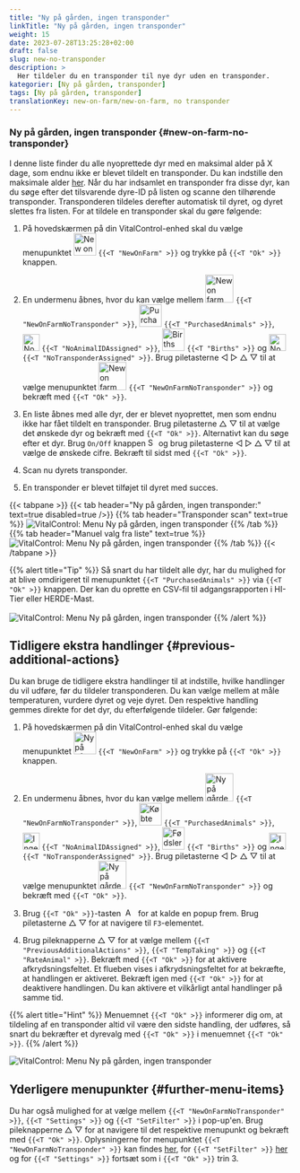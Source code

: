 ```yaml
---
title: "Ny på gården, ingen transponder"
linkTitle: "Ny på gården, ingen transponder"
weight: 15
date: 2023-07-28T13:25:28+02:00
draft: false
slug: new-no-transponder
description: >
  Her tildeler du en transponder til nye dyr uden en transponder.
kategorier: [Ny på gården, transponder]
tags: [Ny på gården, transponder]
translationKey: new-on-farm/new-on-farm, no transponder
---
```

### Ny på gården, ingen transponder {#new-on-farm-no-transponder}

I denne liste finder du alle nyoprettede dyr med en maksimal alder på X dage, som endnu ikke er blevet tildelt en transponder. Du kan indstille den maksimale alder [her](/en/docs/settings/animal-registration/#set-default-values). Når du har indsamlet en transponder fra disse dyr, kan du søge efter det tilsvarende dyre-ID på listen og scanne den tilhørende transponder. Transponderen tildeles derefter automatisk til dyret, og dyret slettes fra listen. For at tildele en transponder skal du gøre følgende:

1. På hovedskærmen på din VitalControl-enhed skal du vælge menupunktet <img src="/icons/main/new-on-farm.svg" width="40" align="bottom" alt="New on farm" /> `{{<T "NewOnFarm" >}}` og trykke på `{{<T "Ok" >}}` knappen.

2. En undermenu åbnes, hvor du kan vælge mellem <img src="/icons/registration/new-on-farm-no-transponder.svg" width="50" align="bottom" alt="New on farm, no transponder" /> `{{<T "NewOnFarmNoTransponder" >}}`, <img src="/icons/main/new-on-farm.svg" width="40" align="bottom" alt="Purchased animals" /> `{{<T "PurchasedAnimals" >}}`, <img src="/icons/registration/no-eartag-number.svg" width="30" align="bottom" alt="No national animal ID" /> `{{<T "NoAnimalIDAssigned" >}}`, <img src="/icons/main/births.svg" width="40" align="bottom" alt="Births" /> `{{<T "Births" >}}` og <img src="/icons/registration/no-transponder.svg" width="30" align="bottom" alt="No transponder assigned" /> `{{<T "NoTransponderAssigned" >}}`. Brug piletasterne ◁ ▷ △ ▽ til at vælge menupunktet <img src="/icons/registration/new-on-farm-no-transponder.svg" width="50" align="bottom" alt="New on farm, no transponder" /> `{{<T "NewOnFarmNoTransponder" >}}` og bekræft med `{{<T "Ok" >}}`.


3. En liste åbnes med alle dyr, der er blevet nyoprettet, men som endnu ikke har fået tildelt en transponder. Brug piletasterne △ ▽ til at vælge det ønskede dyr og bekræft med `{{<T "Ok" >}}`. Alternativt kan du søge efter et dyr. Brug `On/Off` knappen <img src="/icons/footer/search.svg" width="15" align="bottom" alt="Search" /> og brug piletasterne ◁ ▷ △ ▽ til at vælge de ønskede cifre. Bekræft til sidst med `{{<T "Ok" >}}`.

4. Scan nu dyrets transponder.

5. En transponder er blevet tilføjet til dyret med succes.

{{< tabpane >}}
{{< tab header="Ny på gården, ingen transponder:" text=true disabled=true />}}
{{% tab header="Transponder scan" text=true %}}
![VitalControl: Menu Ny på gården, ingen transponder](../images/notransponder-scan.png "Ny på gården, ingen transponder")
{{% /tab %}}
{{% tab header="Manuel valg fra liste" text=true %}}
![VitalControl: Menu Ny på gården, ingen transponder](../images/notransponder.png "Ny på gården, ingen transponder")
{{% /tab %}}
{{< /tabpane >}}

{{% alert title="Tip" %}}
Så snart du har tildelt alle dyr, har du mulighed for at blive omdirigeret til menupunktet `{{<T "PurchasedAnimals" >}}` via `{{<T "Ok" >}}` knappen. Der kan du oprette en CSV-fil til adgangsrapporten i HI-Tier eller HERDE-Mast. <br/>
<br/>
![VitalControl: Menu Ny på gården, ingen transponder](../images/redirect.png "Omdirigering")
{{% /alert %}}

## Tidligere ekstra handlinger {#previous-additional-actions}

Du kan bruge de tidligere ekstra handlinger til at indstille, hvilke handlinger du vil udføre, før du tildeler transponderen. Du kan vælge mellem at måle temperaturen, vurdere dyret og veje dyret. Den respektive handling gemmes direkte for det dyr, du efterfølgende tildeler. Gør følgende:

1. På hovedskærmen på din VitalControl-enhed skal du vælge menupunktet <img src="/icons/main/new-on-farm.svg" width="40" align="bottom" alt="Ny på gården" /> `{{<T "NewOnFarm" >}}` og trykke på `{{<T "Ok" >}}` knappen.

2. En undermenu åbnes, hvor du kan vælge mellem <img src="/icons/registration/new-on-farm-no-transponder.svg" width="50" align="bottom" alt="Ny på gården, ingen transponder" /> `{{<T "NewOnFarmNoTransponder" >}}`, <img src="/icons/main/new-on-farm.svg" width="40" align="bottom" alt="Købte dyr" /> `{{<T "PurchasedAnimals" >}}`, <img src="/icons/registration/no-eartag-number.svg" width="30" align="bottom" alt="Ingen national dyre-ID" /> `{{<T "NoAnimalIDAssigned" >}}`, <img src="/icons/main/births.svg" width="40" align="bottom" alt="Fødsler" /> `{{<T "Births" >}}` og <img src="/icons/registration/no-transponder.svg" width="30" align="bottom" alt="Ingen transponder tildelt" /> `{{<T "NoTransponderAssigned" >}}`. Brug piletasterne ◁ ▷ △ ▽ til at vælge menupunktet <img src="/icons/registration/new-on-farm-no-transponder.svg" width="50" align="bottom" alt="Ny på gården, ingen transponder" /> `{{<T "NewOnFarmNoTransponder" >}}` og bekræft med `{{<T "Ok" >}}`.

3. Brug `{{<T "Ok" >}}`-tasten &nbsp;<img src="/icons/footer/open-popup.svg" width="15" align="bottom" alt="Aufruf Popup" />&nbsp; for at kalde en popup frem. Brug piletasterne △ ▽ for at navigere til `F3`-elementet.

4. Brug pileknapperne △ ▽ for at vælge mellem `{{<T "PreviousAdditionalActions" >}}`, `{{<T "TempTaking" >}}` og `{{<T "RateAnimal" >}}`. Bekræft med `{{<T "Ok" >}}` for at aktivere afkrydsningsfeltet. Et flueben vises i afkrydsningsfeltet for at bekræfte, at handlingen er aktiveret. Bekræft igen med `{{<T "Ok" >}}` for at deaktivere handlingen. Du kan aktivere et vilkårligt antal handlinger på samme tid.

{{% alert title="Hint" %}}
Menuemnet `{{<T "Ok" >}}` informerer dig om, at tildeling af en transponder altid vil være den sidste handling, der udføres, så snart du bekræfter et dyrevalg med `{{<T "Ok" >}}` i menuemnet `{{<T "Ok" >}}`.
{{% /alert %}}

![VitalControl: Menu Ny på gården, ingen transponder](../images/actions.png "Yderligere handlinger")

## Yderligere menupunkter {#further-menu-items}

Du har også mulighed for at vælge mellem `{{<T "NewOnFarmNoTransponder" >}}`, `{{<T "Settings" >}}` og `{{<T "SetFilter" >}}` i pop-up'en. Brug pileknapperne △ ▽ for at navigere til det respektive menupunkt og bekræft med `{{<T "Ok" >}}`. Oplysningerne for menupunktet `{{<T "NewOnFarmNoTransponder" >}}` kan findes [her](/en/docs/settings/animal-registration/#set-default-values), for `{{<T "SetFilter" >}}` [her](/en/docs/filter/) og for `{{<T "Settings" >}}` fortsæt som i `{{<T "Ok" >}}` trin 3.
